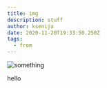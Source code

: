 ```yaml
---
title: img
description: stuff
author: ksenija
date: 2020-11-20T19:33:50.250Z
tags:
  - from
---
```

![something](/static/img/screenshot-2020-11-19-at-22.25.52.png)

hello
